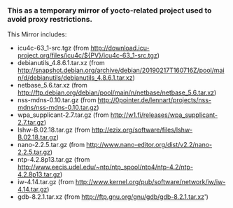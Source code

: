 ### This as a temporary mirror of yocto-related project used to avoid proxy restrictions.

This Mirror includes:
* icu4c-63_1-src.tgz (from http://download.icu-project.org/files/icu4c/${PV}/icu4c-63_1-src.tgz) 
* debianutils_4.8.6.1.tar.xz (from http://snapshot.debian.org/archive/debian/20190217T160716Z/pool/main/d/debianutils/debianutils_4.8.6.1.tar.xz)
* netbase_5.6.tar.xz (from http://ftp.debian.org/debian/pool/main/n/netbase/netbase_5.6.tar.xz)
* nss-mdns-0.10.tar.gz (from http://0pointer.de/lennart/projects/nss-mdns/nss-mdns-0.10.tar.gz)
* wpa_supplicant-2.7.tar.gz (from http://w1.fi/releases/wpa_supplicant-2.7.tar.gz)
* lshw-B.02.18.tar.gz (from http://ezix.org/software/files/lshw-B.02.18.tar.gz)
* nano-2.2.5.tar.gz (from http://www.nano-editor.org/dist/v2.2/nano-2.2.5.tar.gz)
* ntp-4.2.8p13.tar.gz (from http://www.eecis.udel.edu/~ntp/ntp_spool/ntp4/ntp-4.2/ntp-4.2.8p13.tar.gz)
* iw-4.14.tar.gz (from http://www.kernel.org/pub/software/network/iw/iw-4.14.tar.gz)
* gdb-8.2.1.tar.xz (from http://ftp.gnu.org/gnu/gdb/gdb-8.2.1.tar.xz')
